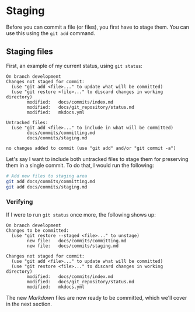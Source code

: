 # Staging

Before you can commit a file (or files), you first have to stage them. You can use this using the `git add` command.

## Staging files

First, an example of my current status, using `git status`:

```
On branch development
Changes not staged for commit:
  (use "git add <file>..." to update what will be committed)
  (use "git restore <file>..." to discard changes in working directory)
        modified:   docs/commits/index.md
        modified:   docs/git_repository/status.md
        modified:   mkdocs.yml

Untracked files:
  (use "git add <file>..." to include in what will be committed)
        docs/commits/committing.md
        docs/commits/staging.md

no changes added to commit (use "git add" and/or "git commit -a")
```

Let's say I want to include both untracked files to stage them for preserving them in a single commit. To do that, I would run the following:

```bash
# Add new files to staging area
git add docs/commits/committing.md
git add docs/commits/staging.md
```

### Verifying

If I were to run `git status` once more, the following shows up:

```
On branch development
Changes to be committed:
  (use "git restore --staged <file>..." to unstage)
        new file:   docs/commits/committing.md
        new file:   docs/commits/staging.md

Changes not staged for commit:
  (use "git add <file>..." to update what will be committed)
  (use "git restore <file>..." to discard changes in working directory)
        modified:   docs/commits/index.md
        modified:   docs/git_repository/status.md
        modified:   mkdocs.yml
```

The new *Markdown* files are now ready to be committed, which we'll cover in the next section.